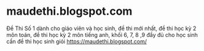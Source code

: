 # maudethi.blogspot.com
Đề Thi Số 1 dành cho giáo viên và học sinh, đề thi mới nhất, đề thi học kỳ 2 môn toán, đề thi học kỳ 2 môn tiếng anh, khối 6, 7, 8 ,9 đầy đủ cho học sinh cần đề thi học sinh giỏi
https://maudethi.blogspot.com/
